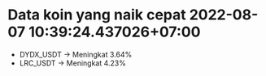 # Data koin yang naik cepat 2022-08-07 10:39:24.437026+07:00

* DYDX_USDT -> Meningkat 3.64%
* LRC_USDT -> Meningkat 4.23%
